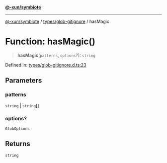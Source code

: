 [**@-xun/symbiote**](../../../README.md)

***

[@-xun/symbiote](../../../README.md) / [types/glob-gitignore](../README.md) / hasMagic

# Function: hasMagic()

> **hasMagic**(`patterns`, `options`?): `string`

Defined in: [types/glob-gitignore.d.ts:23](https://github.com/Xunnamius/symbiote/blob/45a95680565f7437367edb2f8cc44a33e7541aa0/types/glob-gitignore.d.ts#L23)

## Parameters

### patterns

`string` | `string`[]

### options?

`GlobOptions`

## Returns

`string`
